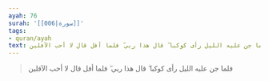 ```yaml
---
ayah: 76
surah: '[[006|سورة]]'
tags:
- quran/ayah
text: فلما جن عليه الليل رأى كوكبا ۖ قال هذا ربي ۖ فلما أفل قال لا أحب الآفلين
---
```

> فلما جن عليه الليل رأى كوكبا ۖ قال هذا ربي ۖ فلما أفل قال لا أحب الآفلين
